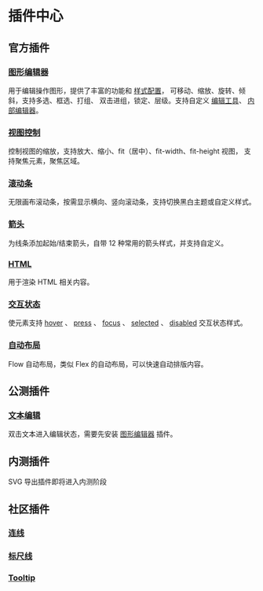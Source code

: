 # 插件中心

## 官方插件

### [图形编辑器](/plugin/in/editor/)

用于编辑操作图形，提供了丰富的功能和 [样式配置](/plugin/in/editor/config.md)， 可移动、缩放、旋转、倾斜，支持多选、框选、打组、 双击进组，锁定、层级。支持自定义 [编辑工具](/plugin/in/editor/editOuter/register.md)、 [内部编辑器](/plugin/in/editor/editInner/register.md)。

### [视图控制](/plugin/in/view/)

控制视图的缩放，支持放大、缩小、fit（居中）、fit-width、fit-height 视图， 支持聚焦元素，聚焦区域。

### [滚动条](/plugin/in/scroll/)

无限画布滚动条，按需显示横向、竖向滚动条，支持切换黑白主题或自定义样式。

### [箭头](/plugin/in/arrow/)

为线条添加起始/结束箭头，自带 12 种常用的箭头样式，并支持自定义。

### [HTML](/plugin/in/html/)

用于渲染 HTML 相关内容。

### [交互状态](/plugin/in/state/)

使元素支持 [hover](/reference/property/state/hover) 、 [press](/reference/property/state/press) 、 [focus](/reference/property/state/focus) 、 [selected](/reference/property/state/selected) 、 [disabled](/reference/property/state/disabled) 交互状态样式。

### [自动布局](/plugin/in/flow/)

Flow 自动布局，类似 Flex 的自动布局，可以快速自动排版内容。

## 公测插件

### [文本编辑](/plugin/in/text-editor/)

双击文本进入编辑状态，需要先安装 [图形编辑器](/plugin/in/editor/index.md) 插件。

## 内测插件

SVG 导出插件即将进入内测阶段

## 社区插件

### [连线](https://www.npmjs.com/package/leafer-x-connector)

### [标尺线](https://www.npmjs.com/package/leafer-x-ruler)

### [Tooltip](https://www.npmjs.com/package/leafer-x-tooltip)
